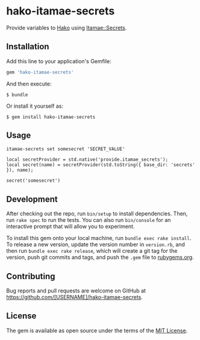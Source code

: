 # hako-itamae-secrets

Provide variables to [Hako](https://github.com/eagletmt/hako) using [Itamae::Secrets](https://github.com/sorah/itamae-secrets).

## Installation

Add this line to your application's Gemfile:

```ruby
gem 'hako-itamae-secrets'
```

And then execute:

    $ bundle

Or install it yourself as:

    $ gem install hako-itamae-secrets

## Usage

```console
itamae-secrets set somesecret 'SECRET_VALUE'
```

```jsonnet
local secretProvider = std.native('provide.itamae_secrets');
local secret(name) = secretProvider(std.toString({ base_dir: 'secrets' }), name);

secret('somesecret')
```

## Development

After checking out the repo, run `bin/setup` to install dependencies. Then, run `rake spec` to run the tests. You can also run `bin/console` for an interactive prompt that will allow you to experiment.

To install this gem onto your local machine, run `bundle exec rake install`. To release a new version, update the version number in `version.rb`, and then run `bundle exec rake release`, which will create a git tag for the version, push git commits and tags, and push the `.gem` file to [rubygems.org](https://rubygems.org).

## Contributing

Bug reports and pull requests are welcome on GitHub at https://github.com/[USERNAME]/hako-itamae-secrets.

## License

The gem is available as open source under the terms of the [MIT License](https://opensource.org/licenses/MIT).
